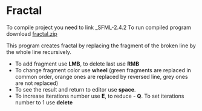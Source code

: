 
# Fractal

To compile project you need to link _SFML-2.4.2
To run compiled program download [fractal.zip]( https://github.com/StarikTenger/fractal/blob/master/fractal.zip)

This program creates fractal by replacing the fragment of the broken line by the whole line recursively.
- To add fragment use **LMB**, to delete last use **RMB**
- To change fragment color use **wheel** (green fragments are replaced in common order, orange ones are replaced by reversed line, grey ones are not replaced)
- To see the result and return to editor use **space**. 
- To increase iterations number use **E**, to reduce - **Q**. To set iterations number to 1 use **delete**
